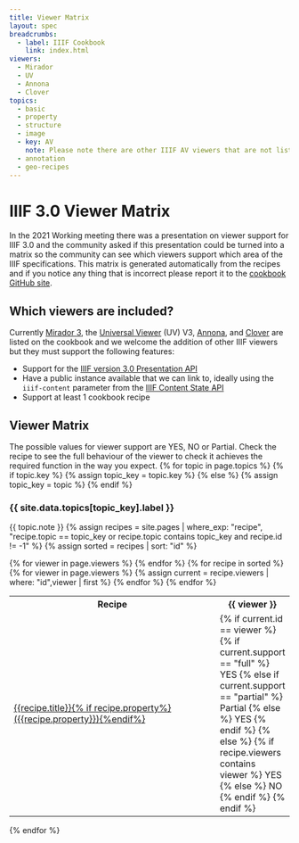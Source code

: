 ```yaml
---
title: Viewer Matrix
layout: spec
breadcrumbs:
  - label: IIIF Cookbook
    link: index.html
viewers:
  - Mirador
  - UV
  - Annona
  - Clover
topics:
  - basic
  - property
  - structure
  - image
  - key: AV
    note: Please note there are other IIIF AV viewers that are not listed like the [Europeana Player](https://github.com/europeana/media-player) and the [iiif-react-media-player](https://samvera-labs.github.io/iiif-react-media-player/). These are not included in the matrix due to a lack of public linkable instance rather than them not supporting some of the recipes.
  - annotation
  - geo-recipes
---
```


<link rel='stylesheet' href="{{ site.cookbook_url | absolute_url }}/css/style.css"/>

# IIIF 3.0 Viewer Matrix

In the 2021 Working meeting there was a presentation on viewer support for IIIF 3.0 and the community asked if this presentation could be turned into a matrix so the community can see which viewers support which area of the IIIF specifications. This matrix is generated automatically from the recipes and if you notice any thing that is incorrect please report it to the [cookbook GitHub site](https://github.com/IIIF/cookbook-recipes/issues/new).

## Which viewers are included?

Currently [Mirador 3](https://projectmirador.org/), the [Universal Viewer](https://universalviewer.io/) (UV) V3, [Annona](https://ncsu-libraries.github.io/annona/multistoryboard/), and [Clover](https://samvera-labs.github.io/clover-iiif/) are listed on the cookbook and we welcome the addition of other IIIF viewers but they must support the following features:

- Support for the [IIIF version 3.0 Presentation API](https://iiif.io/api/presentation/3.0/)
- Have a public instance available that we can link to, ideally using the `iiif-content` parameter from the [IIIF Content State API](https://iiif.io/api/content-state/)
- Support at least 1 cookbook recipe

## Viewer Matrix

The possible values for viewer support are YES, NO or Partial. Check the recipe to see the full behaviour of the viewer to check it achieves the required function in the way you expect.
{% for topic in page.topics  %}
{% if topic.key %}
{% assign topic_key = topic.key %}
{% else %}
{% assign topic_key = topic %}
{% endif %}

### {{ site.data.topics[topic_key].label }}

{{ topic.note }}
{% assign recipes = site.pages | where_exp: "recipe", "recipe.topic == topic_key or recipe.topic contains topic_key and recipe.id != -1" %}
{% assign sorted = recipes | sort: "id" %}

<table class="viewer">
    <tr>
        <th>Recipe</th>
        {% for viewer in page.viewers %}
            <th>{{ viewer }}</th>
        {% endfor %}
    </tr>    
{% for recipe in sorted %}
    <tr>
        <td><a href="{{ site.cookbook_url | absolute_url }}{{ recipe.url }}">{{recipe.title}}{% if recipe.property%} ({{recipe.property}}){%endif%}</a></td>
        {% for viewer in page.viewers %}
            {% assign current = recipe.viewers | where: "id",viewer | first %}
            <td width="100px">
                {% if current.id == viewer %}
                    {% if current.support == "full" %}
                        YES
                    {% else if current.support == "partial" %}
                        Partial
                    {% else %}
                        YES
                    {% endif %}
                {% else %}
                    {% if recipe.viewers contains viewer %} 
                        YES
                    {% else %}    
                        NO
                    {% endif %}
                {% endif %}
            </td>
        {% endfor %}
    </tr>
{% endfor %}
</table>
{% endfor %}
